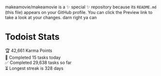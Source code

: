 makeamovie/makeamovie is a ✨ special ✨ repository because its `README.md` (this file) appears on your GitHub profile.
You can click the Preview link to take a look at your changes. darn right ya can

# Todoist Stats

<!-- TODO-IST:START -->
🏆  42,661 Karma Points           
🌸  Completed 15 tasks today           
✅  Completed 29,638 tasks so far           
⏳  Longest streak is 328 days
<!-- TODO-IST:END -->